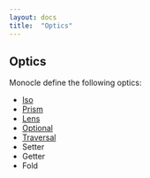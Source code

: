 ```yaml
---
layout: docs
title:  "Optics"
---
```


## Optics

Monocle define the following optics:

-   [Iso](optics/iso.html)
-   [Prism](optics/prism.html)
-   [Lens](optics/lens.html)
-   [Optional](optics/optional.html)
-   [Traversal](optics/traversal.html)
-   Setter
-   Getter
-   Fold